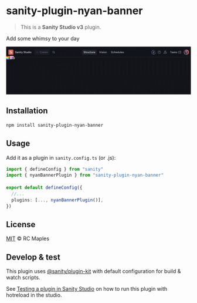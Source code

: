 # sanity-plugin-nyan-banner

> This is a **Sanity Studio v3** plugin.

Add some whimsy to your day

![nyanNavBar](./assets/nyanNavBar.gif)

## Installation

```sh
npm install sanity-plugin-nyan-banner
```

## Usage

Add it as a plugin in `sanity.config.ts` (or .js):

```ts
import { defineConfig } from "sanity"
import { nyanBannerPlugin } from "sanity-plugin-nyan-banner"

export default defineConfig({
  //...
  plugins: [..., nyanBannerPlugin()],
})
```

## License

[MIT](LICENSE) © RC Maples

## Develop & test

This plugin uses [@sanity/plugin-kit](https://github.com/sanity-io/plugin-kit)
with default configuration for build & watch scripts.

See [Testing a plugin in Sanity Studio](https://github.com/sanity-io/plugin-kit#testing-a-plugin-in-sanity-studio)
on how to run this plugin with hotreload in the studio.
